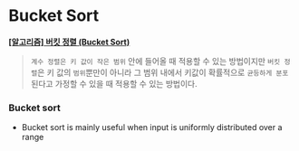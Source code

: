 # Bucket Sort

[**\[알고리즘\] 버킷 정렬 (Bucket Sort)**](https://hroad.tistory.com/25)

> `계수 정렬은 키 값이 작은 범위` 안에 들어올 때 적용할 수 있는 방법이지만 `버킷 정렬`은 키 값의 `범위`뿐만이 아니라 그 범위 내에서 키값이 확률적으로 `균등하게 분포`된다고 가정할 수 있을 때 적용할 수 있는 방법이다.

### Bucket sort

* Bucket sort is mainly useful when input is uniformly distributed over a range
